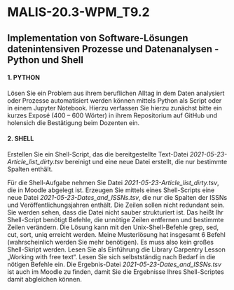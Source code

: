 # MALIS-20.3-WPM_T9.2
## Implementation von Software-Lösungen datenintensiven Prozesse und Datenanalysen - Python und Shell

#### 1. PYTHON

Lösen Sie ein Problem aus ihrem beruflichen Alltag in dem Daten analysiert oder Prozesse automatisiert werden können mittels Python als Script oder in einem Jupyter Notebook. Hierzu verfassen Sie hierzu zunächst bitte ein kurzes Exposé (400 – 600 Wörter) in ihrem Repositorium auf GitHub und holensich die Bestätigung beim Dozenten ein.

#### 2. SHELL

Erstellen Sie ein Shell-Script, das die bereitgestellte Text-Datei _2021-05-23-Article_list_dirty.tsv_ bereinigt und eine neue Datei erstellt, die nur bestimmte Spalten enthält.

Für die Shell-Aufgabe nehmen Sie Datei _2021-05-23-Article_list_dirty.tsv_, die in Moodle abgelegt ist. Erzeugen Sie mittels eines Shell-Scripts eine neue Datei _2021-05-23-Dates_and_ISSNs.tsv_, die nur die Spalten der ISSNs und Veröffentlichungsjahren enthält. Die Zeilen sollen nicht redundant sein. Sie werden sehen, dass die Datei nicht sauber strukturiert ist. Das heißt Ihr Shell-Script benötigt Befehle, die unnötige Zeilen entfernen und bestimmte Zeilen verändern. Die Lösung kann mit den Unix-Shell-Befehle grep, sed, cut, sort, uniq erreicht werden. Meine Musterlösung hat insgesamt 6 Befehl (wahrscheinlich werden Sie mehr benötigen). Es muss also kein großes Shell-Skript werden. Lesen Sie als Einführung die Library Carpentry Lesson „Working with free text“. Lesen Sie sich selbstständig nach Bedarf in die nötigen Befehle ein. Die Ergebnis-Datei _2021-05-23-Dates_and_ISSNs.tsv_ ist auch im Moodle zu finden, damit Sie die Ergebnisse Ihres Shell-Scriptes damit abgleichen können.
